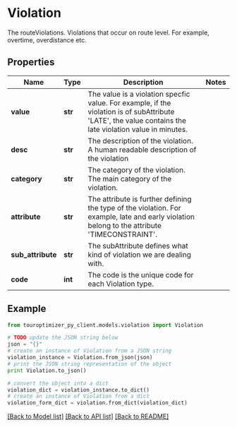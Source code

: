# Violation

The routeViolations. Violations that occur on route level. For example, overtime, overdistance etc.

## Properties

Name | Type | Description | Notes
------------ | ------------- | ------------- | -------------
**value** | **str** | The value is a violation specfic value. For example, if the violation is of subAttribute &#39;LATE&#39;, the value contains the late violation value in minutes. | 
**desc** | **str** | The description of the violation. A human readable description of the violation | 
**category** | **str** | The category of the violation. The main category of the violation. | 
**attribute** | **str** | The attribute is further defining the type of the violation. For example, late and early violation belong to the attribute &#39;TIMECONSTRAINT&#39;. | 
**sub_attribute** | **str** | The subAttribute defines what kind of violation we are dealing with. | 
**code** | **int** | The code is the unique code for each Violation type. | 

## Example

```python
from touroptimizer_py_client.models.violation import Violation

# TODO update the JSON string below
json = "{}"
# create an instance of Violation from a JSON string
violation_instance = Violation.from_json(json)
# print the JSON string representation of the object
print Violation.to_json()

# convert the object into a dict
violation_dict = violation_instance.to_dict()
# create an instance of Violation from a dict
violation_form_dict = violation.from_dict(violation_dict)
```
[[Back to Model list]](../README.md#documentation-for-models) [[Back to API list]](../README.md#documentation-for-api-endpoints) [[Back to README]](../README.md)



